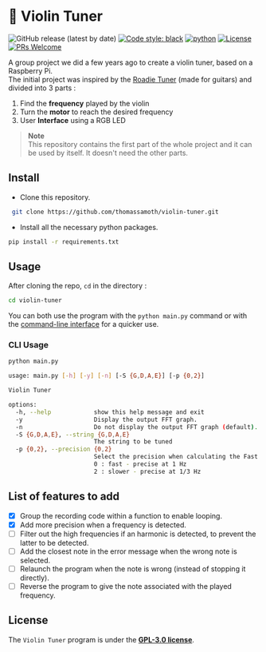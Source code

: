 # 🎻 Violin Tuner

![GitHub release (latest by date)](https://img.shields.io/github/v/release/thomassamoth/violin-tuner?color=4ec1ff&style=for-the-badge) [![Code style: black](https://img.shields.io/badge/code%20style-black-%23000?style=for-the-badge)](https://github.com/psf/black) [![python](https://img.shields.io/badge/python-3.6%2B-blue?style=for-the-badge)](http://python.org) [![License](https://img.shields.io/github/license/thomassamoth/violin-tuner?color=%234c1&style=for-the-badge)](https://github.com/thomassamoth/violin-tuner/blob/main/LICENSE)  [![PRs Welcome](https://img.shields.io/badge/PRs-welcome-brightgreen.svg?style=for-the-badge)](https://makeapullrequest.com)

A group project we did a few years ago to create a violin tuner, based on a Raspberry Pi.  
The initial project was inspired by the [Roadie Tuner](https://www.roadiemusic.com/) (made for guitars) and divided into 3 parts :

1. Find the **frequency** played by the violin
2. Turn the **motor** to reach the desired frequency
3. User **Interface** using a RGB LED

> **Note**  
This repository contains the first part of the whole project and it can be used by itself. It doesn't need the other parts.  

## Install  

- Clone this repository.

```bash
 git clone https://github.com/thomassamoth/violin-tuner.git
 ```

- Install all the necessary python packages.

```bash
pip install -r requirements.txt
```

## Usage

After cloning the repo, `cd` in the directory :

``` bash
cd violin-tuner 
```

You can both use the program with the ```python main.py``` command or with the [command-line interface](#cli-usage) for a quicker use.

### CLI Usage

```bash
python main.py 

usage: main.py [-h] [-y] [-n] [-S {G,D,A,E}] [-p {0,2}]

Violin Tuner

options:
  -h, --help            show this help message and exit
  -y                    Display the output FFT graph.
  -n                    Do not display the output FFT graph (default).
  -S {G,D,A,E}, --string {G,D,A,E}
                        The string to be tuned
  -p {0,2}, --precision {0,2}
                        Select the precision when calculating the Fast Fourier Transform.
                        0 : fast - precise at 1 Hz
                        2 : slower - precise at 1/3 Hz
```

## List of features to add

- [X] Group the recording code within a function to enable looping.
- [X] Add more precision when a frequency is detected.
- [ ] Filter out the high frequencies if an harmonic is detected, to prevent the latter to be detected.
- [ ] Add the closest note in the error message when the wrong note is selected.
- [ ] Relaunch the program when the note is wrong (instead of stopping it directly).
- [ ] Reverse the program to give the note associated with the played frequency.

## License  

The `Violin Tuner` program is under the **[GPL-3.0 license](http://github.com/thomassamoth/violin-tuner/blob/main/LICENSE)**.
